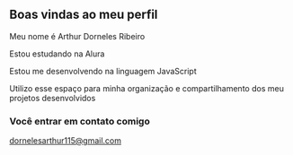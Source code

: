 ## Boas vindas ao meu perfil

Meu nome é Arthur Dorneles Ribeiro

Estou estudando na Alura

Estou me desenvolvendo na linguagem JavaScript

Utilizo esse espaço para minha organização e compartilhamento dos meu projetos desenvolvidos

### Você entrar em contato comigo

dornelesarthur115@gmail.com
